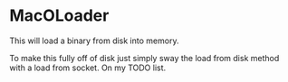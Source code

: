# MacOLoader

This will load a binary from disk into memory.

To make this fully off of disk just simply sway the load from disk method with a load from socket. On my TODO list.
